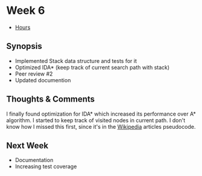 # Week 6

- [Hours](https://github.com/MiguelSombrero/fifteen-puzzle-solver/blob/master/documentation/hours.md)

## Synopsis

- Implemented Stack data structure and tests for it
- Optimized IDA* (keep track of current search path with stack)
- Peer review #2
- Updated documention

## Thoughts & Comments

I finally found optimization for IDA* which increased its performance over A* algorithm. I started to keep track of visited nodes in current path. I don't know how I missed this first, since it's in the [Wikipedia](https://en.wikipedia.org/wiki/Iterative_deepening_A*) articles pseudocode.

## Next Week

- Documentation
- Increasing test coverage